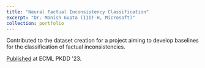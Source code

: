```yaml
---
title: "Neural Factual Inconsistency Classification"
excerpt: "Dr. Manish Gupta (IIIT-H, Microsoft)"
collection: portfolio
---
```


Contributed to the dataset creation for a project aiming to develop baselines for the classification of factual inconsistencies.

[Published](https://abhinav271828.github.io/publications/) at ECML PKDD '23.